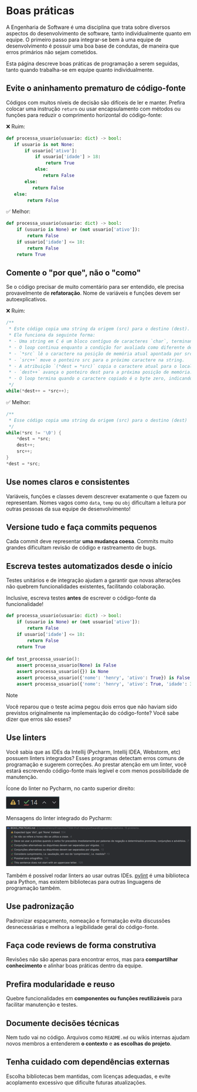 # Boas práticas

A Engenharia de Software é uma disciplina que trata sobre diversos aspectos do desenvolvimento de software, tanto
individualmente quanto em equipe. O primeiro passo para integrar-se bem à uma equipe de 
desenvolvimento é possuir uma boa base de condutas, de maneira que erros primários não sejam cometidos.

Esta página descreve boas práticas de programação a serem seguidas, tanto quando trabalha-se em equipe quanto 
individualmente.

## Evite o aninhamento prematuro de código-fonte

Códigos com muitos níveis de decisão são difíceis de ler e manter. Prefira colocar uma instrução `return` ou usar 
encapsulamento com métodos ou funções para reduzir o comprimento horizontal do código-fonte:

❌ Ruim:

```python
def processa_usuario(usuario: dict) -> bool:
   if usuario is not None:
       if usuario['ativo']:
           if usuario['idade'] > 18:
               return True
           else:
              return False
       else:
          return False
   else:
        return False
```

✅ Melhor:

```python
def processa_usuario(usuario: dict) -> bool:
    if (usuario is None) or (not usuario['ativo']):
        return False
    if usuario['idade'] <= 18:
        return False
    return True
```

## Comente o "por que", não o "como"  

Se o código precisar de muito comentário para ser entendido, ele precisa provavelmente de **refatoração**. Nome de 
variáveis e funções devem ser autoexplicativos.

❌ Ruim:

```C
/**
 * Este código copia uma string da origem (src) para o destino (dest).
 * Ele funciona da seguinte forma:
 * - Uma string em C é um bloco contíguo de caracteres `char`, terminando com um byte zero.
 * - O loop continua enquanto a condição for avaliada como diferente de zero (verdadeira).
 * - `*src` lê o caractere na posição de memória atual apontada por src.
 * - `src++` move o ponteiro src para o próximo caractere na string.
 * - A atribuição `(*dest = *src)` copia o caractere atual para o local apontado por dest.
 * - `dest++` avança o ponteiro dest para a próxima posição de memória.
 * - O loop termina quando o caractere copiado é o byte zero, indicando o fim da string.
 */
while(*dest++ = *src++);
```

✅ Melhor:

```C
/**
 * Esse código copia uma string da origem (src) para o destino (dest) 
 */
while(*src != '\0') {
    *dest = *src;
    dest++;
    src++;
}
*dest = *src;
```

## Use nomes claros e consistentes  
   
Variáveis, funções e classes devem descrever exatamente o que fazem ou representam. Nomes vagos como `data`, `temp` ou
`obj` dificultam a leitura por outras pessoas da sua equipe de desenvolvimento!

## Versione tudo e faça commits pequenos  

Cada commit deve representar **uma mudança coesa**. Commits muito grandes dificultam revisão de código e rastreamento
de bugs.

## Escreva testes automatizados desde o início  

Testes unitários e de integração ajudam a garantir que novas alterações não quebrem funcionalidades existentes,
facilitando colaboração.

Inclusive, escreva testes **antes** de escrever o código-fonte da funcionalidade!

```python
def processa_usuario(usuario: dict) -> bool:
    if (usuario is None) or (not usuario['ativo']):
        return False
    if usuario['idade'] <= 18:
        return False
    return True

def test_processa_usuario():
    assert processa_usuario(None) is False
    assert processa_usuario({}) is None
    assert processa_usuario({'nome': 'henry', 'ativo': True}) is False
    assert processa_usuario({'nome': 'henry', 'ativo': True, 'idade': 33}) is True
```

> [!NOTE]
> Você reparou que o teste acima pegou dois erros que não haviam sido previstos originalmente na implementação do 
> código-fonte? Você sabe dizer que erros são esses?

## Use linters  

Você sabia que as IDEs da Intellij (Pycharm, Intellij IDEA, Webstorm, etc) possuem linters integrados? Esses programas
detectam erros comuns de programação e sugerem correções. Ao prestar atenção em um linter, você estará escrevendo 
código-fonte mais legível e com menos possibilidade de manutenção.

Ícone do linter no Pycharm, no canto superior direito:

![linter_icon.png](../imagens/linter_icon.png)

Mensagens do linter integrado do Pycharm:

![linter_output.png](../imagens/linter_output.png)

Também é possível rodar linters ao usar outras IDEs. [pylint](https://pypi.org/project/pylint) é uma biblioteca para 
Python, mas existem bibliotecas para outras linguagens de programação também.  

## Use padronização

Padronizar espaçamento, nomeação e formatação evita discussões desnecessárias e melhora a legibilidade geral do 
código-fonte.

## Faça code reviews de forma construtiva
   
Revisões não são apenas para encontrar erros, mas para **compartilhar conhecimento** e alinhar boas práticas dentro
da equipe.

## Prefira modularidade e reuso  

Quebre funcionalidades em **componentes ou funções reutilizáveis** para facilitar manutenção e testes.

## Documente decisões técnicas  

Nem tudo vai no código. Arquivos como `README.md` ou wikis internas ajudam novos membros a entenderem **o contexto**
e **as escolhas do projeto**.

## Tenha cuidado com dependências externas

Escolha bibliotecas bem mantidas, com licenças adequadas, e evite acoplamento excessivo que dificulte futuras 
atualizações.
